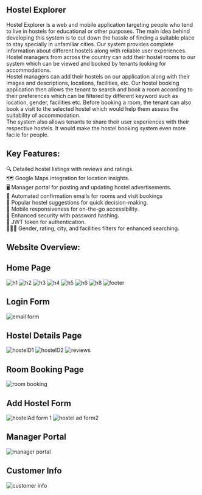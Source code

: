 ## Hostel Explorer
Hostel Explorer is a web and mobile application targeting people who tend to live in hostels for educational or other purposes. The main idea behind developing this system is to cut down the hassle of finding a suitable place to stay specially in unfamiliar cities. Our system provides complete information about different hostels along with reliable user experiences. Hostel managers from across the country can add their hostel rooms to our system which can be viewed and booked by tenants looking for accommodations.   
Hostel managers can add their hostels on our application along with their images and descriptions, locations, facilities, etc. Our hostel booking application then allows the tenant to search and book a room according to their preferences which can be filtered by different keyword such as location, gender, facilities etc. Before booking a room, the tenant can also book a visit to the selected hostel which would help them assess the suitability of accommodation.  
The system also allows tenants to share their user experiences with their respective hostels. It would make the hostel booking system even more facile for people.  

## Key Features:
🔍 Detailed hostel listings with reviews and ratings.  
🗺 Google Maps integration for location insights.  
🖥 Manager portal for posting and updating hostel advertisements.  
📧 Automated confirmation emails for rooms and visit bookings  
🌟 Popular hostel suggestions for quick decision-making.  
📱 Mobile responsiveness for on-the-go accessibility.  
🔐 Enhanced security with password hashing.  
🔑 JWT token for authentication.  
🧑‍🤝‍🧑 Gender, rating, city, and facilities filters for enhanced searching.   

## Website Overview:  

## Home Page  


![h1](https://github.com/RafiaMoazum/Fyp-collaborated/assets/99351936/40f14900-3b45-4a5a-86bc-41a3bb397d2a)
![h2](https://github.com/RafiaMoazum/Fyp-collaborated/assets/99351936/cad24b63-c3dd-4fca-9648-51c6e9261563)
![h3](https://github.com/RafiaMoazum/Fyp-collaborated/assets/99351936/a4c11551-47ad-4dbe-913d-411e749953c3)
![h4](https://github.com/RafiaMoazum/Fyp-collaborated/assets/99351936/fe83ecae-9448-43f7-a76f-5efff433d55a)
![h5](https://github.com/RafiaMoazum/Fyp-collaborated/assets/99351936/d298c4e4-6f95-4fdb-855d-99557799c70b)
![h6](https://github.com/RafiaMoazum/Fyp-collaborated/assets/99351936/a65bb5b7-7266-46ce-aee9-a81d2b1e2b08)
![h8](https://github.com/RafiaMoazum/Fyp-collaborated/assets/99351936/14a4d920-887d-4449-82da-c81d7e6e47d2)
![footer](https://github.com/RafiaMoazum/Fyp-collaborated/assets/99351936/4775a069-3217-429c-96d8-3e43e46cde8b)

## Login Form  

![email form](https://github.com/RafiaMoazum/Fyp-collaborated/assets/99351936/eeb52176-b928-4f89-93f0-819d12f3e20e)


## Hostel Details Page

![hostelD1](https://github.com/RafiaMoazum/Fyp-collaborated/assets/99351936/5913b602-ccb7-4f26-86e2-59717e76e8a0)
![hostelD2](https://github.com/RafiaMoazum/Fyp-collaborated/assets/99351936/ca4b0ec0-aad0-46da-919f-fdeaa66182d9)
![reviews](https://github.com/RafiaMoazum/Fyp-collaborated/assets/99351936/af5e0ca5-c03b-46d4-a9f8-8a1f9f830e5c)

## Room Booking Page
![room booking](https://github.com/RafiaMoazum/Fyp-collaborated/assets/99351936/b7d6ce5c-d25e-476e-987b-e803fd1171ca)


## Add Hostel Form
![hostelAd form 1](https://github.com/RafiaMoazum/Fyp-collaborated/assets/99351936/7b0f5172-0a88-4e44-bb0e-a81db91fd0df)
![hostel ad form2](https://github.com/RafiaMoazum/Fyp-collaborated/assets/99351936/39cd27ff-1431-4c9d-8280-bdb3458de01d)


## Manager Portal

![manager portal](https://github.com/RafiaMoazum/Fyp-collaborated/assets/99351936/1b60c3d9-58e8-4eea-b32c-1849d6910ff6)

## Customer Info
![customer info](https://github.com/RafiaMoazum/Fyp-collaborated/assets/99351936/c8b84b6a-6830-4ae5-b7b8-c07f8663a6ab)
